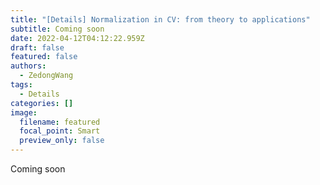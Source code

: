 ```yaml
---
title: "[Details] Normalization in CV: from theory to applications"
subtitle: Coming soon
date: 2022-04-12T04:12:22.959Z
draft: false
featured: false
authors:
  - ZedongWang
tags:
  - Details
categories: []
image:
  filename: featured
  focal_point: Smart
  preview_only: false
---
```

Coming soon